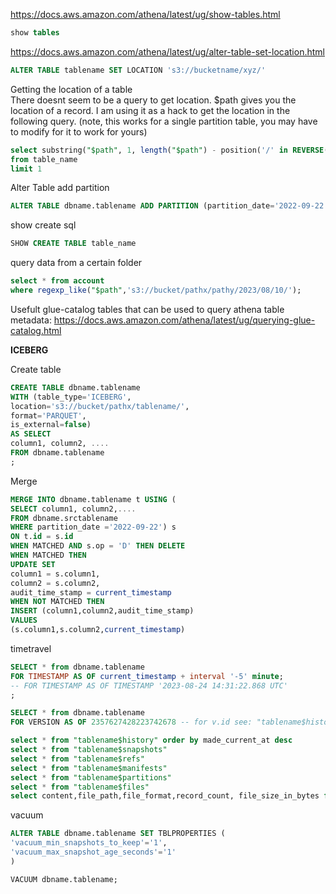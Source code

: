 
https://docs.aws.amazon.com/athena/latest/ug/show-tables.html
```sql
show tables
```

https://docs.aws.amazon.com/athena/latest/ug/alter-table-set-location.html
```sql
ALTER TABLE tablename SET LOCATION 's3://bucketname/xyz/'
```

Getting the location of a table  
There doesnt seem to be a query to get location. $path gives you the location of a record. I am using it as a hack to get the location in the following query.
(note, this works for a single partition table, you may have to modify for it to work for yours)
```sql
select substring("$path", 1, length("$path") - position('/' in REVERSE("$path"))+1) location
from table_name
limit 1
```


Alter Table add partition
```sql
ALTER TABLE dbname.tablename ADD PARTITION (partition_date='2022-09-22') location 's3://bucket/pathx/2022/09/22/'
```

show create sql
```sql
SHOW CREATE TABLE table_name
```

query data from a certain folder
```sql
select * from account
where regexp_like("$path",'s3://bucket/pathx/pathy/2023/08/10/');
```


Usefult glue-catalog tables that can be used to query athena table metadata: https://docs.aws.amazon.com/athena/latest/ug/querying-glue-catalog.html


**ICEBERG**

Create table
```sql
CREATE TABLE dbname.tablename
WITH (table_type='ICEBERG',
location='s3://bucket/pathx/tablename/',
format='PARQUET',
is_external=false)
AS SELECT
column1, column2, ....
FROM dbname.tablename
;
```

Merge
```sql
MERGE INTO dbname.tablename t USING (
SELECT column1, column2,....
FROM dbname.srctablename
WHERE partition_date ='2022-09-22') s
ON t.id = s.id
WHEN MATCHED AND s.op = 'D' THEN DELETE
WHEN MATCHED THEN
UPDATE SET
column1 = s.column1,
column2 = s.column2,
audit_time_stamp = current_timestamp
WHEN NOT MATCHED THEN
INSERT (column1,column2,audit_time_stamp)
VALUES
(s.column1,s.column2,current_timestamp)
```

timetravel
```sql
SELECT * from dbname.tablename
FOR TIMESTAMP AS OF current_timestamp + interval '-5' minute;
-- FOR TIMESTAMP AS OF TIMESTAMP '2023-08-24 14:31:22.868 UTC'
;

SELECT * from dbname.tablename
FOR VERSION AS OF 2357627428223742678 -- for v.id see: "tablename$history"

```

```sql
select * from "tablename$history" order by made_current_at desc
select * from "tablename$snapshots"
select * from "tablename$refs"
select * from "tablename$manifests"
select * from "tablename$partitions"
select * from "tablename$files"
select content,file_path,file_format,record_count, file_size_in_bytes from "tablename$files"
```

vacuum
```sql
ALTER TABLE dbname.tablename SET TBLPROPERTIES (
'vacuum_min_snapshots_to_keep'='1',
'vacuum_max_snapshot_age_seconds'='1'
)

VACUUM dbname.tablename;
```

